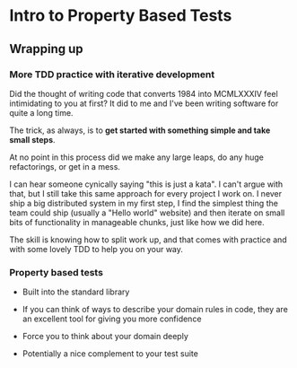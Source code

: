 # Intro to Property Based Tests

## Wrapping up

### More TDD practice with iterative development

Did the thought of writing code that converts 1984 into MCMLXXXIV feel intimidating to you at first?
It did to me and I've been writing software for quite a long time.

The trick, as always, is to **get started with something simple and take small steps**.

At no point in this process did we make any large leaps, do any huge refactorings, or get in a mess.

I can hear someone cynically saying "this is just a kata". I can't argue with that, but I still take this same approach for every project I work on.
I never ship a big distributed system in my first step, I find the simplest thing the team could ship (usually a "Hello world" website) and then iterate on small bits of functionality in manageable chunks, just like how we did here.

The skill is knowing how to split work up, and that comes with practice and with some lovely TDD to help you on your way.

### Property based tests

- Built into the standard library

- If you can think of ways to describe your domain rules in code, they are an excellent tool for giving you more confidence

- Force you to think about your domain deeply

- Potentially a nice complement to your test suite
